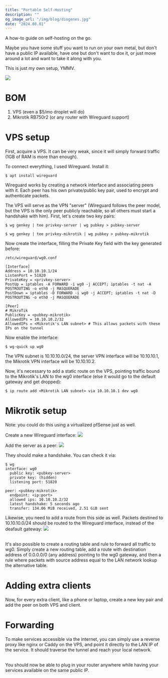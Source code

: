 ```yaml
---
title: "Portable Self-Hosting"
description: ""
og_image_url: "/img/blog/diogenes.jpg"
date: "2024.08.01"
---
```


A how-to guide on self-hosting on the go.

Maybe you have some stuff you want to run on your own metal, but don't have a public IP available, have one but don't want to dox it, or just move around a lot and want to take it along with you.

This is just my own setup, YMMV.

![](/img/blog/self-host-diagram-inv.png)

# BOM
1. VPS (even a $5/mo droplet will do)
2. Mikrotik RB750r2 (or any router with Wireguard support)

# VPS setup
First, acquire a VPS. It can be very weak, since it will simply forward traffic (1GB of RAM is more than enough). 

To connect everything, I used Wireguard. Install it:
```shell
$ apt install wireguard
```

Wireguard works by creating a network interface and associating peers with it. Each peer has his own private/public key pair, used to encrypt and authenticate packets.

The VPS will serve as the VPN "server" (Wireguard follows the peer model, but the VPS is the only peer publicly reachable, so all others must start a handshake with him). First, let's create two key pairs:
```shell
$ wg genkey | tee privkey-server | wg pubkey > pubkey-server

$ wg genkey | tee privkey-mikrotik | wg pubkey > pubkey-mikrotik
```

Now create the interface, filling the Private Key field with the key generated before:
```shell
/etc/wireguard/wg0.conf

[Interface]
Address = 10.10.10.1/24
ListenPort = 51820
PrivateKey = <privkey-server>
PostUp = iptables -A FORWARD -i wg0 -j ACCEPT; iptables -t nat -A POSTROUTING -o eth0 -j MASQUERADE
PostDown = iptables -D FORWARD -i wg0 -j ACCEPT; iptables -t nat -D POSTROUTING -o eth0 -j MASQUERADE

[Peer]
# MikroTik
PublicKey = <pubkey-mikrotik>
AllowedIPs = 10.10.10.2/32
AllowedIPs = <Mikrotik's LAN subnet> # This allows packets with these IPs on the tunnel
```

Now enable the interface:
```shell
$ wg-quick up wg0
```

The VPN subnet is 10.10.10.0/24, the server VPN interface will be 10.10.10.1, the Mikrotik VPN interface will be 10.10.10.2.

Now, it's necessary to add a static route on the VPS, pointing traffic bound to the Mikrotik's LAN to the  wg0 interface (else it would go to the default gateway and get dropped):
```shell
$ ip route add <Mikrotik LAN subnet> via 10.10.10.1 dev wg0
```

# Mikrotik setup
Note: you could do this using a virtualized pfSense just as well.

Create a new Wireguard interface:
![](/img/blog/mikrotik-create-interface.png)

Add the server as a peer:
![](/img/blog/mikrotik-add-peer.png)

They should make a handshake. You can check it via:
```shell
$ wg
interface: wg0
  public key: <pubkey-server>
  private key: (hidden)
  listening port: 51820

peer: <pubkey-mikrotik>
  endpoint: <ip:port>
  allowed ips: 10.10.10.2/32
  latest handshake: 5 seconds ago
  transfer: 134.06 MiB received, 2.51 GiB sent
```

Likewise, you need to add a route from this side as well. Packets destined to 10.10.10.0/24 should be routed to the Wireguard interface, instead of the deafault gateway:
![](/img/blog/mikrotik-add-route.png)

\
It's also possible to create a routing table and rule to forward all traffic to wg0. Simply create a new routing table, add a route with destination address of 0.0.0.0/0 (any address) pointing to the wg0 gateway, and then a rule where packets with source address equal to the LAN network lookup the alternative table.

# Adding extra clients
Now, for every extra client, like a phone or laptop, create a new key pair and add the peer on both VPS and client.

# Forwarding
To make services accessible via the internet, you can simply use a reverse proxy like nginx or Caddy on the VPS, and point it directly to the LAN IP of the service. It should traverse the tunnel and reach your local network.

\
You should now be able to plug in your router anywhere while having your services available on the same public IP.
